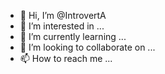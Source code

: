- 👋 Hi, I’m @IntrovertA
- 👀 I’m interested in ...
- 🌱 I’m currently learning ...
- 💞️ I’m looking to collaborate on ...
- 📫 How to reach me ...

<!---
IntrovertA/IntrovertA is a ✨ special ✨ repository because its `README.md` (this file) appears on your GitHub profile.
You can click the Preview link to take a look at your changes.
--->
